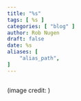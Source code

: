 ```yaml
---
title: "%s"
tags: [ %s ]
categories: [ "blog" ]
author: Rob Nugen
draft: false
date: %s
aliases: [
    "alias_path",
]
---
```


<img
src="episode_image"
alt=""
class="title" />

<div class="note">(image credit: )</div>
